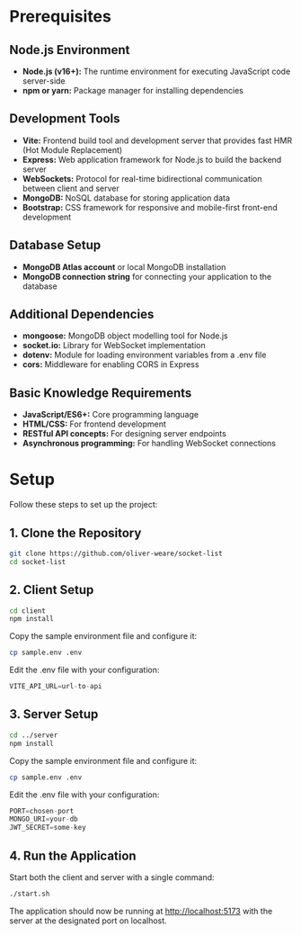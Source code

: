 # Prerequisites

## Node.js Environment

- **Node.js (v16+):** The runtime environment for executing JavaScript code server-side
- **npm or yarn:** Package manager for installing dependencies

## Development Tools

- **Vite:** Frontend build tool and development server that provides fast HMR (Hot Module Replacement)
- **Express:** Web application framework for Node.js to build the backend server
- **WebSockets:** Protocol for real-time bidirectional communication between client and server
- **MongoDB:** NoSQL database for storing application data
- **Bootstrap:** CSS framework for responsive and mobile-first front-end development

## Database Setup

- **MongoDB Atlas account** or local MongoDB installation
- **MongoDB connection string** for connecting your application to the database

## Additional Dependencies

- **mongoose:** MongoDB object modelling tool for Node.js
- **socket.io:** Library for WebSocket implementation
- **dotenv:** Module for loading environment variables from a .env file
- **cors:** Middleware for enabling CORS in Express

## Basic Knowledge Requirements

- **JavaScript/ES6+:** Core programming language
- **HTML/CSS:** For frontend development
- **RESTful API concepts:** For designing server endpoints
- **Asynchronous programming:** For handling WebSocket connections

# Setup

Follow these steps to set up the project:

## 1. Clone the Repository

```bash
git clone https://github.com/oliver-weare/socket-list
cd socket-list
```

## 2. Client Setup

```bash
cd client
npm install
```

Copy the sample environment file and configure it:

```bash
cp sample.env .env
```

Edit the .env file with your configuration:

```jsx
VITE_API_URL=url-to-api
```

## 3. Server Setup

```bash
cd ../server
npm install
```

Copy the sample environment file and configure it:

```bash
cp sample.env .env
```

Edit the .env file with your configuration:

```jsx
PORT=chosen-port
MONGO_URI=your-db
JWT_SECRET=some-key
```

## 4. Run the Application

Start both the client and server with a single command:

```bash
./start.sh
```

The application should now be running at [http://localhost:5173](http://localhost:5173) with the server at the designated port on localhost.